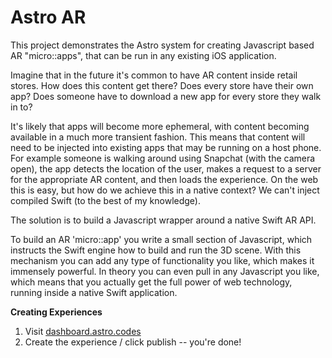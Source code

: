 # Astro AR

This project demonstrates the Astro system for creating Javascript based AR "micro::apps",
that can be run in any existing iOS application.

Imagine that in the future it's common to have AR content inside retail stores. How does this
content get there? Does every store have their own app? Does someone have to download a new
app for every store they walk in to?

It's likely that apps will become more ephemeral, with content becoming available
in a much more transient fashion. This means that content will need to be injected
into existing apps that may be running on a host phone. For example someone is walking around
using Snapchat (with the camera open), the app detects the location of the user, makes a request
to a server for the appropriate AR content, and then loads the experience. On the web this is
easy, but how do we achieve this in a native context? We can't inject compiled Swift (to the best
  of my knowledge).

The solution is to build a Javascript wrapper around a native Swift AR API.

To build an AR 'micro::app' you write a small section of Javascript, which instructs the Swift
engine how to build and run the 3D scene. With this mechanism you can add any type of functionality
you like, which makes it immensely powerful. In theory you can even pull in any Javascript you like,
which means that you actually get the full power of web technology, running inside a native Swift application.

**Creating Experiences**

1. Visit [dashboard.astro.codes](https://dashboard.astro.codes)
2. Create the experience / click publish -- you're done!

<!-- end -->
